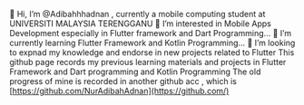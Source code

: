 👋 Hi, I’m @Adibahhhadnan , currently a mobile computing student at UNIVERSITI MALAYSIA TERENGGANU
👀 I’m interested in Mobile Apps Development especially in Flutter framework and Dart Programming...
🌱 I’m currently learning Flutter Framework and Kotlin Programming...
💞️ I’m looking to expnad my knowledge and endorse in new projects related to Flutter
This github page records my previous learning materials and projects in Flutter Framework and Dart programming and Kotlin Programming
The old progress of mine is recorded in another github acc , which is [https://github.com/NurAdibahAdnan](https://github.com/)
<!---
NurAdibahAdnan/NurAdibahAdnan is a ✨ special ✨ repository because its `README.md` (this file) appears on your GitHub profile.
You can click the Preview link to take a look at your changes.
--->
